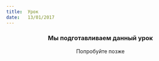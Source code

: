 ```yaml
---
title:  Урок
date:   13/01/2017
---
```


### <center>Мы подготавливаем данный урок</center>
<center>Попробуйте позже</center>